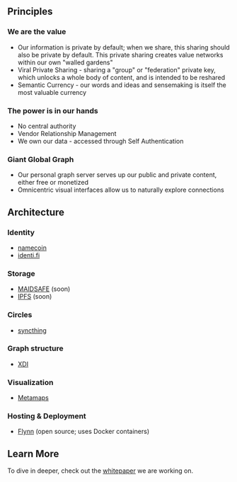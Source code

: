 ## Principles

### We are the value

* Our information is private by default; when we share, this sharing should also be private by default.  This private sharing creates value networks within our own "walled gardens"
* Viral Private Sharing - sharing a "group" or "federation" private key, which unlocks a whole body of content, and is intended to be reshared
* Semantic Currency - our words and ideas and sensemaking is itself the most valuable currency

### The power is in our hands

* No central authority
* Vendor Relationship Management
* We own our data - accessed through Self Authentication

### Giant Global Graph

* Our personal graph server serves up our public and private content, either free or monetized 
* Omnicentric visual interfaces allow us to naturally explore connections 

## Architecture

### Identity

* [namecoin](http://namecoin.info/) 
* [identi.fi](http://identi.fi/) 

### Storage

* [MAIDSAFE](http://maidsafe.net/) (soon)
* [IPFS](http://ipfs.io/) (soon)

### Circles

* [syncthing](http://syncthing.net/) 

### Graph structure 

* [XDI](http://en.wikipedia.org/wiki/XDI) 

### Visualization 

* [Metamaps](http://Metamaps.cc) 

### Hosting & Deployment

* [Flynn](https://flynn.io/) (open source; uses Docker containers) 

## Learn More

To dive in deeper, check out the [whitepaper](/learn-more) we are working on.

